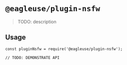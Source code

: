 # `@eagleuse/plugin-nsfw`

> TODO: description

## Usage

```
const pluginNsfw = require('@eagleuse/plugin-nsfw');

// TODO: DEMONSTRATE API
```
